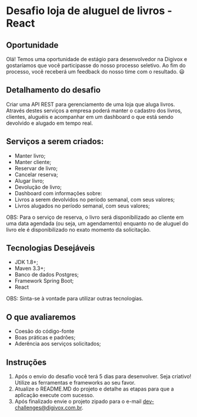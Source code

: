 # Desafio loja de aluguel de livros - React

## Oportunidade

Olá! Temos uma oportunidade de estágio para desenvolvedor na Digivox e gostaríamos que você participasse do nosso processo seletivo. Ao fim do processo, você receberá um feedback do nosso time com o resultado. 😃

## Detalhamento do desafio

Criar uma API REST para gerenciamento de uma loja que aluga livros. Através destes serviços a empresa poderá manter o cadastro dos livros, clientes, aluguéis e acompanhar em um dashboard o que está sendo devolvido e alugado em tempo real.

## Serviços a serem criados:

 - Manter livro;
 - Manter cliente;
 - Reservar de livro;
 - Cancelar reserva;
 - Alugar livro;
 - Devolução de livro;
 - Dashboard com informações sobre: 
  - Livros a serem devolvidos no período semanal, com seus valores;
  - Livros alugados no período semanal, com seus valores;

OBS: Para o serviço de reserva, o livro será disponibilizado ao cliente em uma data agendada (ou seja, um agendamento) enquanto no de aluguel do livro ele é disponibilizado no exato momento da solicitação.

## Tecnologias Desejáveis

 - JDK 1.8+;
 - Maven 3.3+;
 - Banco de dados Postgres;
 - Framework Spring Boot;
 - React
 
OBS: Sinta-se à vontade para utilizar outras tecnologias.

## O que avaliaremos

 - Coesão do código-fonte
 - Boas práticas e padrões;
 - Aderência aos serviços solicitados;

## Instruções

1. Após o envio do desafio você terá 5 dias para desenvolver. Seja criativo! Utilize as ferramentas e frameworks ao seu favor.
2. Atualize o README.MD do projeto e detalhe as etapas para que a aplicação execute com sucesso.
3. Após finalizado envie o projeto zipado para o e-mail dev-challenges@digivox.com.br.
